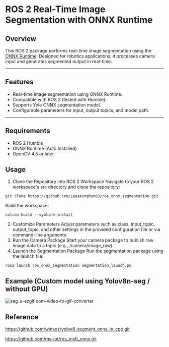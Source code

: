 # ROS 2 Real-Time Image Segmentation with ONNX Runtime

## Overview
This ROS 2 package performs real-time image segmentation using the [ONNX Runtime](https://onnxruntime.ai/). Designed for robotics applications, it processes camera input and generates segmented output in real-time.

---

## Features
- Real-time image segmentation using ONNX Runtime.
- Compatible with ROS 2 (tested with Humble).
- Supports Yolo ONNX segmentation model.
- Configurable parameters for input, output topics, and model path.

---

## Requirements
- ROS 2 Humble
- ONNX Runtime (Auto Installed)
- OpenCV 4.5 or later

## Usage

1. Clone the Repository into ROS 2 Workspace Navigate to your ROS 2 workspace's src directory and clone the repository:

```
git clone https://github.com/Leeseunghun03/ros_onnx_segmentation.git
```
   Build the workspace:
```
colcon build --symlink-install
```

2. Customize Parameters Adjust parameters such as class, input_topic, output_topic, and other settings in the provided configuration file or via command-line arguments.
3. Run the Camera Package Start your camera package to publish raw image data to a topic
   (e.g., /camera/image_raw).
4. Launch the Segmentation Package Run the segmentation package using the launch file:
```
ros2 launch ros_onnx_segmentation segmentation_launch.py
```

## Example (Custom model using Yolov8n-seg / without GPU)

![seg_s-ezgif com-video-to-gif-converter](https://github.com/user-attachments/assets/e95fa76d-9802-4f28-9685-b906d511643d)

## Reference
https://github.com/winxos/yolov8_segment_onnx_in_cpp.git

https://github.com/ms-iot/ros_msft_onnx.git

